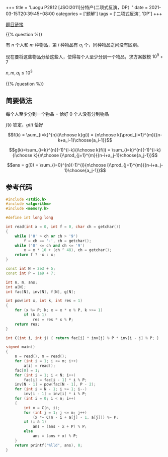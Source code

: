 +++
title = 'Luogu P2812 [JSOI2011]分特产(二项式反演，DP）'
date = 2021-03-15T20:39:45+08:00
categories = ['题解']
tags = ['二项式反演', 'DP']
+++

[题目链接](https://www.luogu.com.cn/problem/P2812)

{{% question %}}

有 $n$ 个人和 $m$ 种物品，第 $i$ 种物品有 $a_i$ 个，同种物品之间没有区别。

现在要将这些物品分给这些人，使得每个人至少分到一个物品，求方案数模 $10^9 + 7$

$n,m,a_i \le 10^3$

{{% /question %}}

<!--more-->

## 简要做法

每个人至少分到一个物品 $=$ 恰好 $0$ 个人没有分到物品

$f(i)$ 钦定，$g(i)$ 恰好

$$f(k) = \sum_{i=k}^{n}{i\choose k}g(i) = {n\choose k}\prod_{i=1}^{m}{{n-k+a_i-1}\choose{a_i-1}}$$

$$g(k)=\sum_{i=k}^{n}(-1)^{i-k}{i\choose k}f(i) = \sum_{i=k}^{n}(-1)^{i-k}{i\choose k}{n\choose i}\prod_{j=1}^{m}{{n-i+a_j-1}\choose{a_j-1}}$$

$$ans = g(0) = \sum_{i=0}^{n}(-1)^{i}{n\choose i}\prod_{j=1}^{m}{{n-i+a_j-1}\choose{a_j-1}}$$

## 参考代码

```cpp
#include <stdio.h>
#include <algorithm>
#include <memory.h>

#define int long long

int read(int x = 0, int f = 0, char ch = getchar())
{
    while ('0' > ch or ch > '9')
        f = ch == '-', ch = getchar();
    while ('0' <= ch and ch <= '9')
        x = x * 10 + (ch ^ 48), ch = getchar();
    return f ? -x : x;
}

const int N = 2e3 + 5;
const int P = 1e9 + 7;

int n, m, ans;
int a[N];
int fac[N], inv[N], f[N], g[N];

int pow(int x, int k, int res = 1)
{
    for (x %= P; k; x = x * x % P, k >>= 1)
        if (k & 1)
            res = res * x % P;
    return res;
}

int C(int i, int j) { return fac[i] * inv[j] % P * inv[i - j] % P; }

signed main()
{
    n = read(), m = read();
    for (int i = 1; i <= m; i++)
        a[i] = read();
    fac[0] = 1;
    for (int i = 1; i < N; i++)
        fac[i] = fac[i - 1] * i % P;
    inv[N - 1] = pow(fac[N - 1], P - 2);
    for (int i = N - 1; i >= 1; i--)
        inv[i - 1] = inv[i] * i % P;
    for (int i = 0; i < n; i++)
    {
        int x = C(n, i);
        for (int j = 1; j <= m; j++)
            (x *= C(n - i + a[j] - 1, a[j])) %= P;
        if (i & 1)
            ans = (ans - x + P) % P;
        else
            ans = (ans + x) % P;
    }
    return printf("%lld", ans), 0;
}
```
